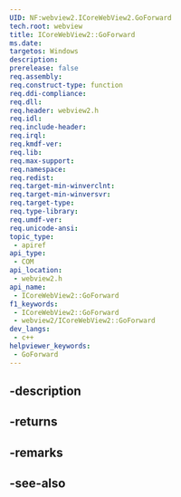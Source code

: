 ```yaml
---
UID: NF:webview2.ICoreWebView2.GoForward
tech.root: webview
title: ICoreWebView2::GoForward
ms.date: 
targetos: Windows
description: 
prerelease: false
req.assembly: 
req.construct-type: function
req.ddi-compliance: 
req.dll: 
req.header: webview2.h
req.idl: 
req.include-header: 
req.irql: 
req.kmdf-ver: 
req.lib: 
req.max-support: 
req.namespace: 
req.redist: 
req.target-min-winverclnt: 
req.target-min-winversvr: 
req.target-type: 
req.type-library: 
req.umdf-ver: 
req.unicode-ansi: 
topic_type:
 - apiref
api_type:
 - COM
api_location:
 - webview2.h
api_name:
 - ICoreWebView2::GoForward
f1_keywords:
 - ICoreWebView2::GoForward
 - webview2/ICoreWebView2::GoForward
dev_langs:
 - c++
helpviewer_keywords:
 - GoForward
---
```


## -description

## -returns

## -remarks

## -see-also

